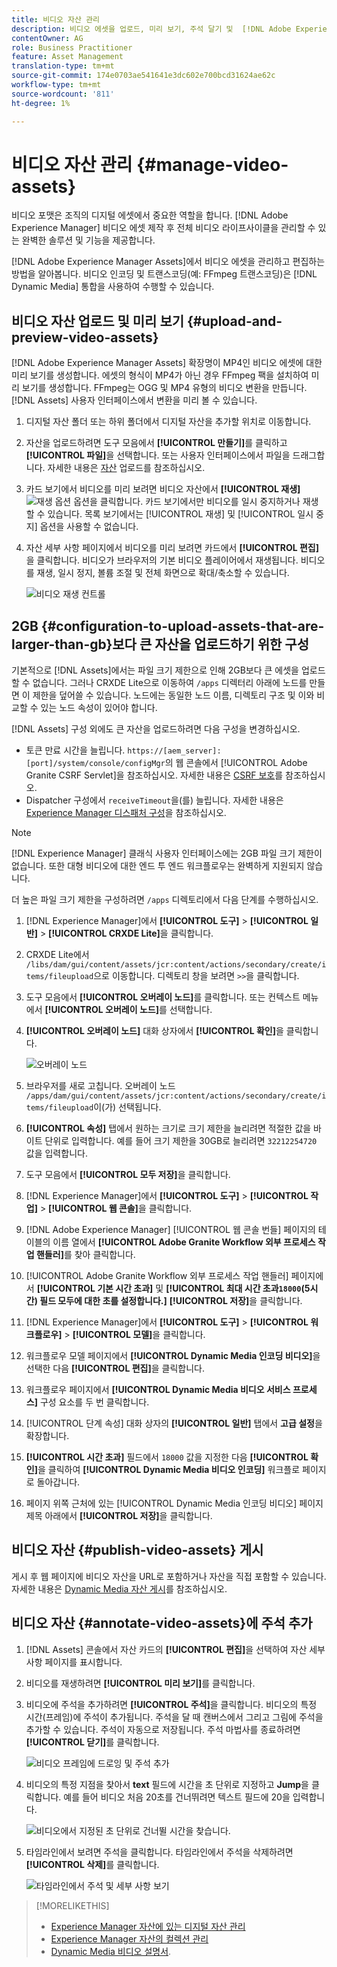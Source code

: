 ```yaml
---
title: 비디오 자산 관리
description: 비디오 에셋을 업로드, 미리 보기, 주석 달기 및  [!DNL Adobe Experience Manager]에 게시할 수 있습니다.
contentOwner: AG
role: Business Practitioner
feature: Asset Management
translation-type: tm+mt
source-git-commit: 174e0703ae541641e3dc602e700bcd31624ae62c
workflow-type: tm+mt
source-wordcount: '811'
ht-degree: 1%

---
```



# 비디오 자산 관리 {#manage-video-assets}

비디오 포맷은 조직의 디지털 에셋에서 중요한 역할을 합니다. [!DNL Adobe Experience Manager] 비디오 에셋 제작 후 전체 비디오 라이프사이클을 관리할 수 있는 완벽한 솔루션 및 기능을 제공합니다.

[!DNL Adobe Experience Manager Assets]에서 비디오 에셋을 관리하고 편집하는 방법을 알아봅니다. 비디오 인코딩 및 트랜스코딩(예: FFmpeg 트랜스코딩)은 [!DNL Dynamic Media] 통합을 사용하여 수행할 수 있습니다.

## 비디오 자산 업로드 및 미리 보기 {#upload-and-preview-video-assets}

[!DNL Adobe Experience Manager Assets] 확장명이 MP4인 비디오 에셋에 대한 미리 보기를 생성합니다. 에셋의 형식이 MP4가 아닌 경우 FFmpeg 팩을 설치하여 미리 보기를 생성합니다. FFmpeg는 OGG 및 MP4 유형의 비디오 변환을 만듭니다. [!DNL Assets] 사용자 인터페이스에서 변환을 미리 볼 수 있습니다.

1. 디지털 자산 폴더 또는 하위 폴더에서 디지털 자산을 추가할 위치로 이동합니다.
1. 자산을 업로드하려면 도구 모음에서 **[!UICONTROL 만들기]**&#x200B;를 클릭하고 **[!UICONTROL 파일]**&#x200B;을 선택합니다. 또는 사용자 인터페이스에서 파일을 드래그합니다. 자세한 내용은 [자산](manage-assets.md#uploading-assets) 업로드를 참조하십시오.
1. 카드 보기에서 비디오를 미리 보려면 비디오 자산에서 **[!UICONTROL 재생]** ![재생 옵션](assets/do-not-localize/play.png) 옵션을 클릭합니다. 카드 보기에서만 비디오를 일시 중지하거나 재생할 수 있습니다. 목록 보기에서는 [!UICONTROL 재생] 및 [!UICONTROL 일시 중지] 옵션을 사용할 수 없습니다.

1. 자산 세부 사항 페이지에서 비디오를 미리 보려면 카드에서 **[!UICONTROL 편집]**&#x200B;을 클릭합니다. 비디오가 브라우저의 기본 비디오 플레이어에서 재생됩니다. 비디오를 재생, 일시 정지, 볼륨 조절 및 전체 화면으로 확대/축소할 수 있습니다.

   ![비디오 재생 컨트롤](assets/video-playback-controls.png)

## 2GB {#configuration-to-upload-assets-that-are-larger-than-gb}보다 큰 자산을 업로드하기 위한 구성

기본적으로 [!DNL Assets]에서는 파일 크기 제한으로 인해 2GB보다 큰 에셋을 업로드할 수 없습니다. 그러나 CRXDE Lite으로 이동하여 `/apps` 디렉터리 아래에 노드를 만들면 이 제한을 덮어쓸 수 있습니다. 노드에는 동일한 노드 이름, 디렉토리 구조 및 이와 비교할 수 있는 노드 속성이 있어야 합니다.

[!DNL Assets] 구성 외에도 큰 자산을 업로드하려면 다음 구성을 변경하십시오.

* 토큰 만료 시간을 늘립니다. `https://[aem_server]:[port]/system/console/configMgr`의 웹 콘솔에서 [!UICONTROL Adobe Granite CSRF Servlet]을 참조하십시오. 자세한 내용은 [CSRF 보호](/help/sites-developing/csrf-protection.md)를 참조하십시오.
* Dispatcher 구성에서 `receiveTimeout`을(를) 늘립니다. 자세한 내용은 [Experience Manager 디스패처 구성](https://experienceleague.adobe.com/docs/experience-manager-dispatcher/using/configuring/dispatcher-configuration.html#renders-options)을 참조하십시오.

>[!NOTE]
>
>[!DNL Experience Manager] 클래식 사용자 인터페이스에는 2GB 파일 크기 제한이 없습니다. 또한 대형 비디오에 대한 엔드 투 엔드 워크플로우는 완벽하게 지원되지 않습니다.

더 높은 파일 크기 제한을 구성하려면 `/apps` 디렉토리에서 다음 단계를 수행하십시오.

1. [!DNL Experience Manager]에서 **[!UICONTROL 도구]** > **[!UICONTROL 일반]** > **[!UICONTROL CRXDE Lite]**&#x200B;을 클릭합니다.
1. CRXDE Lite에서 `/libs/dam/gui/content/assets/jcr:content/actions/secondary/create/items/fileupload`으로 이동합니다. 디렉토리 창을 보려면 `>>`을 클릭합니다.
1. 도구 모음에서 **[!UICONTROL 오버레이 노드]**&#x200B;를 클릭합니다. 또는 컨텍스트 메뉴에서 **[!UICONTROL 오버레이 노드]**&#x200B;를 선택합니다.
1. **[!UICONTROL 오버레이 노드]** 대화 상자에서 **[!UICONTROL 확인]**&#x200B;을 클릭합니다.

   ![오버레이 노드](assets/overlay-node-path.png)

1. 브라우저를 새로 고칩니다. 오버레이 노드 `/apps/dam/gui/content/assets/jcr:content/actions/secondary/create/items/fileupload`이(가) 선택됩니다.
1. **[!UICONTROL 속성]** 탭에서 원하는 크기로 크기 제한을 늘리려면 적절한 값을 바이트 단위로 입력합니다. 예를 들어 크기 제한을 30GB로 늘리려면 `32212254720` 값을 입력합니다.

1. 도구 모음에서 **[!UICONTROL 모두 저장]**&#x200B;을 클릭합니다.
1. [!DNL Experience Manager]에서 **[!UICONTROL 도구]** > **[!UICONTROL 작업]** > **[!UICONTROL 웹 콘솔]**&#x200B;을 클릭합니다.
1. [!DNL Adobe Experience Manager] [!UICONTROL 웹 콘솔 번들] 페이지의 테이블의 이름 열에서 **[!UICONTROL Adobe Granite Workflow 외부 프로세스 작업 핸들러]**&#x200B;를 찾아 클릭합니다.
1. [!UICONTROL Adobe Granite Workflow 외부 프로세스 작업 핸들러] 페이지에서 **[!UICONTROL 기본 시간 초과]** 및 **[!UICONTROL 최대 시간 초과`18000`(5시간) 필드 모두에 대한 초를 설정합니다.]** **[!UICONTROL 저장]**&#x200B;을 클릭합니다.
1. [!DNL Experience Manager]에서 **[!UICONTROL 도구]** > **[!UICONTROL 워크플로우]** > **[!UICONTROL 모델]**&#x200B;을 클릭합니다.
1. 워크플로우 모델 페이지에서 **[!UICONTROL Dynamic Media 인코딩 비디오]**&#x200B;을 선택한 다음 **[!UICONTROL 편집]**&#x200B;을 클릭합니다.
1. 워크플로우 페이지에서 **[!UICONTROL Dynamic Media 비디오 서비스 프로세스]** 구성 요소를 두 번 클릭합니다.
1. [!UICONTROL 단계 속성] 대화 상자의 **[!UICONTROL 일반]** 탭에서 **고급 설정**&#x200B;을 확장합니다.
1. **[!UICONTROL 시간 초과]** 필드에서 `18000` 값을 지정한 다음 **[!UICONTROL 확인]**&#x200B;을 클릭하여 **[!UICONTROL Dynamic Media 비디오 인코딩]** 워크플로 페이지로 돌아갑니다.
1. 페이지 위쪽 근처에 있는 [!UICONTROL Dynamic Media 인코딩 비디오] 페이지 제목 아래에서 **[!UICONTROL 저장]**&#x200B;을 클릭합니다.

## 비디오 자산 {#publish-video-assets} 게시

게시 후 웹 페이지에 비디오 자산을 URL로 포함하거나 자산을 직접 포함할 수 있습니다. 자세한 내용은 [Dynamic Media 자산 게시](/help/assets/publishing-dynamicmedia-assets.md)를 참조하십시오.

## 비디오 자산 {#annotate-video-assets}에 주석 추가

1. [!DNL Assets] 콘솔에서 자산 카드의 **[!UICONTROL 편집]**&#x200B;을 선택하여 자산 세부 사항 페이지를 표시합니다.
1. 비디오를 재생하려면 **[!UICONTROL 미리 보기]**&#x200B;를 클릭합니다.
1. 비디오에 주석을 추가하려면 **[!UICONTROL 주석]**&#x200B;을 클릭합니다. 비디오의 특정 시간(프레임)에 주석이 추가됩니다. 주석을 달 때 캔버스에서 그리고 그림에 주석을 추가할 수 있습니다. 주석이 자동으로 저장됩니다. 주석 마법사를 종료하려면 **[!UICONTROL 닫기]**&#x200B;를 클릭합니다.

   ![비디오 프레임에 드로잉 및 주석 추가](assets/annotate-video.png)

1. 비디오의 특정 지점을 찾아서 **text** 필드에 시간을 초 단위로 지정하고 **Jump**&#x200B;을 클릭합니다. 예를 들어 비디오 처음 20초를 건너뛰려면 텍스트 필드에 20을 입력합니다.

   ![비디오에서 지정된 초 단위로 건너뛸 시간을 찾습니다.](assets/seek-in-video.png)

1. 타임라인에서 보려면 주석을 클릭합니다. 타임라인에서 주석을 삭제하려면 **[!UICONTROL 삭제]**&#x200B;를 클릭합니다.

   ![타임라인에서 주석 및 세부 사항 보기](assets/timeline-view-annotation.png)

>[!MORELIKETHIS]
>
>* [Experience Manager 자산에 있는 디지털 자산 관리](/help/assets/manage-assets.md)
>* [Experience Manager 자산의 컬렉션 관리](/help/assets/manage-collections.md)
>* [Dynamic Media 비디오 설명서](/help/assets/video.md).

